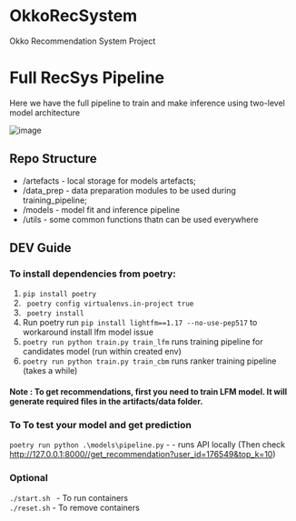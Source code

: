 # OkkoRecSystem

Okko Recommendation System Project

# Full RecSys Pipeline
Here we have the full pipeline to train and make inference using two-level model architecture

![image](https://user-images.githubusercontent.com/38528963/230792021-0e406ed5-6fe7-4177-ac20-52881d869864.png)


## Repo Structure
- /artefacts - local storage for models artefacts;
- /data_prep - data preparation modules to be used during training_pipeline;
- /models - model fit and inference pipeline
- /utils - some common functions thatn can be used everywhere

## DEV Guide  

### To install dependencies from poetry:
1. ``` pip install poetry ```  
2. ``` poetry config virtualenvs.in-project true```  
3. ``` poetry install```  
4.  Run poetry run ```pip install lightfm==1.17 --no-use-pep517``` to workaround install lfm model issue  
5. ``` poetry run python train.py train_lfm ``` runs training pipeline for candidates model (run within created env)  
6. ``` poetry run python train.py train_cbm ``` runs ranker training pipeline (takes a while)  
  
  
#### Note : To get recommendations, first you need to train LFM model. It will generate required files in the artifacts/data folder.  
  

### To To test your model and get prediction  
```poetry run python .\models\pipeline.py``` - - runs API locally (Then check http://127.0.0.1:8000//get_recommendation?user_id=176549&top_k=10)  

### Optional  

```./start.sh ``` - To run containers  
```./reset.sh``` - To remove containers  



